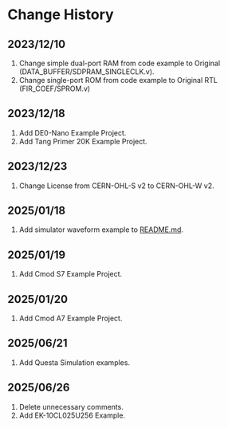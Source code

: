 # Change History

## 2023/12/10
1. Change simple dual-port RAM from code example to Original (DATA_BUFFER/SDPRAM_SINGLECLK.v).
2. Change single-port ROM from code example to Original RTL (FIR_COEF/SPROM.v)

## 2023/12/18
1. Add DE0-Nano Example Project.
2. Add Tang Primer 20K Example Project.

## 2023/12/23
1. Change License from CERN-OHL-S v2 to CERN-OHL-W v2.

## 2025/01/18
1. Add simulator waveform example to [README.md](/README.md).

## 2025/01/19
1. Add Cmod S7 Example Project.

## 2025/01/20
1. Add Cmod A7 Example Project.

## 2025/06/21
1. Add Questa Simulation examples.

## 2025/06/26
1. Delete unnecessary comments.
2. Add EK-10CL025U256 Example.
